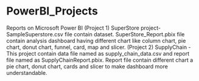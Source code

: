 # PowerBI_Projects
Reports on Microsoft Power BI
(Project 1) SuperStore project- SampleSuperstore.csv file contain dataset. SuperStore_Report.pbix file contain analysis dashboard having different chart like column chart, pie chart, donut chart, funnel, card, map and slicer.
(Project 2) SupplyChain - This project contain data file named as supply_chain_data.csv and report file named as SupplyChainReport.pbix. Report file contain different chart a pie chart, donut chart, cards and slicer to make dashboard more understandable.  
